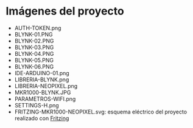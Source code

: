 # Imágenes del proyecto

* AUTH-TOKEN.png
* BLYNK-01.PNG
* BLYNK-02.PNG
* BLYNK-03.PNG
* BLYNK-04.PNG
* BLYNK-05.PNG
* BLYNK-06.PNG
* IDE-ARDUINO-01.png
* LIBRERIA-BLYNK.png
* LIBRERIA-NEOPIXEL.png
* MKR1000-BLYNK.JPG
* PARAMETROS-WIFI.png
* SETTINGS-H.png
* FRITZING-MKR1000-NEOPIXEL.svg: esquema eléctrico del proyecto realizado con [Fritzing][1]

[1]: http://fritzing.org/home/
